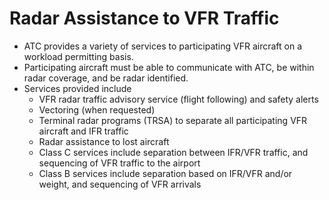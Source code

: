 # Radar Assistance to VFR Traffic

* ATC provides a variety of services to participating VFR aircraft on a workload permitting basis.
* Participating aircraft must be able to communicate with ATC, be within radar coverage, and be radar identified.
* Services provided include
  * VFR radar traffic advisory service (flight following) and safety alerts
  * Vectoring (when requested)
  * Terminal radar programs (TRSA) to separate all participating VFR aircraft and IFR traffic
  * Radar assistance to lost aircraft
  * Class C services include separation between IFR/VFR traffic, and sequencing of VFR traffic to the airport
  * Class B services include separation based on IFR/VFR and/or weight, and sequencing of VFR arrivals
